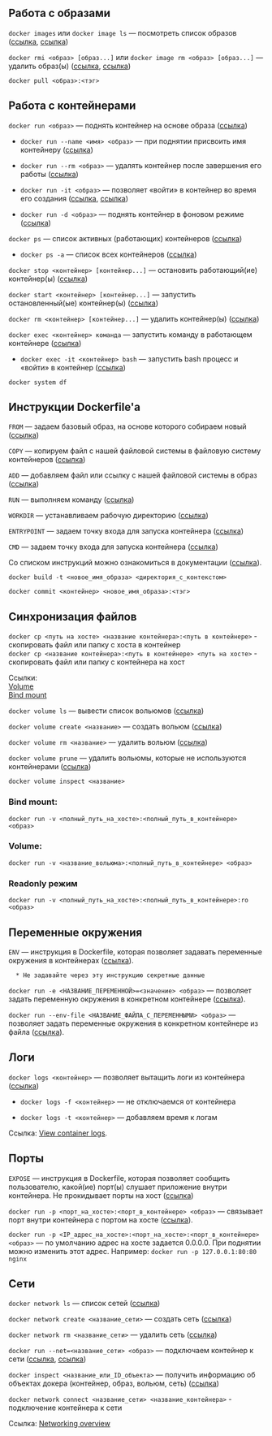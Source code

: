 ## Работа с образами
`docker images` или `docker image ls` — посмотреть список образов ([ссылка](https://docs.docker.com/engine/reference/commandline/images/), [ссылка](https://docs.docker.com/engine/reference/commandline/image_ls/))

`docker rmi <образ> [образ...]` или `docker image rm <образ> [образ...]` — удалить образ(ы) ([ссылка](https://docs.docker.com/engine/reference/commandline/rmi/), [ссылка](https://docs.docker.com/engine/reference/commandline/image_rm/))

`docker pull <образ>:<тэг>`

## Работа с контейнерами

`docker run <образ>` — поднять контейнер на основе образа ([ссылка](https://docs.docker.com/engine/reference/commandline/run/))

- `docker run --name <имя> <образ>` — при поднятии присвоить имя контейнеру ([ссылка](https://docs.docker.com/engine/reference/run/#name---name))

- `docker run --rm <образ>` — удалять контейнер после завершения его работы ([ссылка](https://docs.docker.com/engine/reference/run/#clean-up---rm))

- `docker run -it <образ>` — позволяет «войти» в контейнер во время его создания ([ссылка](https://docs.docker.com/engine/reference/commandline/run/#assign-name-and-allocate-pseudo-tty---name--it), [ссылка](https://docs.docker.com/engine/reference/run/#foreground))

- `docker run -d <образ>` — поднять контейнер в фоновом режиме ([ссылка](https://docs.docker.com/engine/reference/run/#detached--d))

`docker ps` — список активных (работающих) контейнеров ([ссылка](https://docs.docker.com/engine/reference/commandline/ps/))

- `docker ps -a` — список всех контейнеров ([ссылка](https://docs.docker.com/engine/reference/commandline/ps/#show-both-running-and-stopped-containers))

`docker stop <контейнер> [контейнер...]` — остановить работающий(ие) контейнер(ы) ([ссылка](https://docs.docker.com/engine/reference/commandline/stop/))

`docker start <контейнер> [контейнер...]` — запустить остановленный(ые) контейнер(ы) ([ссылка](https://docs.docker.com/engine/reference/commandline/start/))

`docker rm <контейнер> [контейнер...]` — удалить контейнер(ы) ([ссылка](https://docs.docker.com/engine/reference/commandline/rm/))

`docker exec <контейнер> команда` — запустить команду в работающем контейнере ([ссылка](https://docs.docker.com/engine/reference/commandline/exec/))

- `docker exec -it <контейнер> bash` — запустить bash процесс и «войти» в контейнер ([ссылка](https://docs.docker.com/engine/reference/commandline/exec/#run-docker-exec-on-a-running-container))

`docker system df`

## Инструкции Dockerfile'а

`FROM` — задаем базовый образ, на основе которого собираем новый ([ссылка](https://docs.docker.com/engine/reference/builder/#from))

`COPY` — копируем файл с нашей файловой системы в файловую систему контейнеров ([ссылка](https://docs.docker.com/engine/reference/builder/#copy))

`ADD` — добавляем файл или ссылку с нашей файловой системы в образ ([ссылка](https://docs.docker.com/engine/reference/builder/#add))

`RUN` — выполняем команду ([ссылка](https://docs.docker.com/engine/reference/builder/#run))

`WORKDIR` — устанавливаем рабочую директорию ([ссылка](https://docs.docker.com/engine/reference/builder/#workdir))

`ENTRYPOINT` — задаем точку входа для запуска контейнера ([ссылка](https://docs.docker.com/engine/reference/builder/#entrypoint))

`CMD` — задаем точку входа для запуска контейнера ([ссылка](https://docs.docker.com/engine/reference/builder/#cmd))

Со списком инструкций можно ознакомиться в документации ([ссылка](https://docs.docker.com/engine/reference/builder/)).

`docker build -t <новое_имя_образа> <директория_с_контекстом>`

`docker commit <контейнер> <новое_имя_образа>:<тэг>`

## Синхронизация файлов

`docker cp <путь на хосте> <название контейнера>:<путь в контейнере>` - скопировать файл или папку с хоста в контейнер  
`docker cp <название контейнера>:<путь в контейнере> <путь на хосте>` - скопировать файл или папку с контейнера на хост

Ссылки:  
[Volume](https://docs.docker.com/storage/volumes/)  
[Bind mount](https://docs.docker.com/storage/bind-mounts/)

`docker volume ls` — вывести список вольюмов ([ссылка](https://docs.docker.com/engine/reference/commandline/volume_ls/))

`docker volume create <название>` — создать вольюм ([ссылка](https://docs.docker.com/engine/reference/commandline/volume_create/))

`docker volume rm <название>` — удалить вольюм ([ссылка](https://docs.docker.com/engine/reference/commandline/volume_rm/))

`docker volume prune` — удалить вольюмы, которые не используются контейнерами ([ссылка](https://docs.docker.com/engine/reference/commandline/volume_prune/))

`docker volume inspect <название>`

### Bind mount:
`docker run -v <полный_путь_на_хосте>:<полный_путь_в_контейнере> <образ>`

### Volume:
`docker run -v <название_вольюма>:<полный_путь_в_контейнере> <образ>`

### Readonly режим
`docker run -v <полный_путь_на_хосте>:<полный_путь_в_контейнере>:ro <образ>`

## Переменные окружения

`ENV` — инструкция в Dockerfile, которая позволяет задавать переменные окружения в контейнерах ([ссылка](https://docs.docker.com/engine/reference/builder/#env)).

      * Не задавайте через эту инструкцию секретные данные

`docker run -e <НАЗВАНИЕ_ПЕРЕМЕННОЙ>=<значение> <образ>` — позволяет задать переменную окружения в конкретном контейнере ([ссылка](https://docs.docker.com/engine/reference/commandline/run/#set-environment-variables--e---env---env-file)).

`docker run --env-file <НАЗВАНИЕ_ФАЙЛА_С_ПЕРЕМЕННЫМИ> <образ>` — позволяет задать переменные окружения в конкретном контейнере из файла ([ссылка](https://docs.docker.com/engine/reference/commandline/run/#set-environment-variables--e---env---env-file)).

## Логи

`docker logs <контейнер>` — позволяет вытащить логи из контейнера ([ссылка](https://docs.docker.com/engine/reference/commandline/logs/))

- `docker logs -f <контейнер>` — не отключаемся от контейнера

- `docker logs -t <контейнер>` — добавляем время к логам

Ссылка: [View container logs](https://docs.docker.com/config/containers/logging/).

## Порты

`EXPOSE` — инструкция в Dockerfile, которая позволяет сообщить пользователю, какой(ие) порт(ы) слушает приложение внутри контейнера. Не прокидывает порты на хост ([ссылка](https://docs.docker.com/engine/reference/builder/#expose))

`docker run -p <порт_на_хосте>:<порт_в_контейнере> <образ>` — связывает порт внутри контейнера с портом на хосте ([ссылка](https://docs.docker.com/engine/reference/commandline/run/#publish-or-expose-port--p---expose)).

`docker run -p <IP_адрес_на_хосте>:<порт_на_хосте>:<порт_в_контейнере> <образ>` — по умолчанию адрес на хосте задается 0.0.0.0. При поднятии можно изменить этот адрес. Например: `docker run -p 127.0.0.1:80:80 nginx`

## Сети

`docker network ls` — список сетей ([ссылка](https://docs.docker.com/engine/reference/commandline/network_ls/))

`docker network create <название_сети>` — создать сеть ([ссылка](https://docs.docker.com/engine/reference/commandline/network_create/))

`docker network rm <название_сети>` — удалить сеть ([ссылка](https://docs.docker.com/engine/reference/commandline/network_rm/))

`docker run --net=<название_сети> <образ>` — подключаем контейнер к сети ([ссылка](https://docs.docker.com/engine/reference/commandline/run/#connect-a-container-to-a-network---network), [ссылка](https://docs.docker.com/engine/reference/run/#network-settings))

`docker inspect <название_или_ID_объекта>` — получить информацию об объектах докера (контейнер, образ, вольюм, сеть) ([ссылка](https://docs.docker.com/engine/reference/commandline/inspect/))

`docker network connect <название_сети> <название_контейнера>` - подключение контейнера к сети

Ссылка: [Networking overview](https://docs.docker.com/network/)
